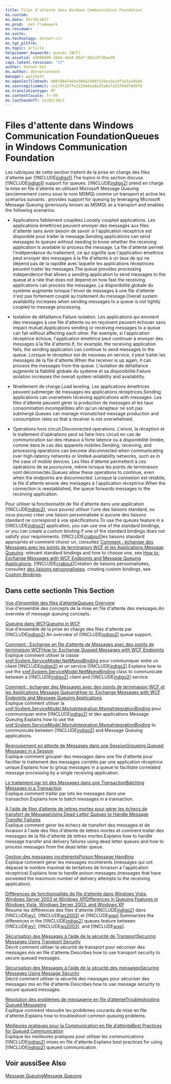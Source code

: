 ```yaml
---
title: Files d'attente dans Windows Communication Foundation
ms.custom: 
ms.date: 03/30/2017
ms.prod: .net-framework
ms.reviewer: 
ms.suite: 
ms.technology: dotnet-clr
ms.tgt_pltfrm: 
ms.topic: article
helpviewer_keywords: queues [WCF]
ms.assetid: 43008409-1bb4-4bd4-85d7-862c8f10ae20
caps.latest.revision: "17"
author: dotnet-bot
ms.author: dotnetcontent
manager: wpickett
ms.openlocfilehash: d00f8847e64e30b42490f319ea3e1df5e5a1850d
ms.sourcegitcommit: ce279f2d7fe2220e6ea0a25a8a7a5370ddf8d9f0
ms.translationtype: MT
ms.contentlocale: fr-FR
ms.lasthandoff: 12/02/2017
---
```

# <a name="queues-in-windows-communication-foundation"></a><span data-ttu-id="ecfee-102">Files d'attente dans Windows Communication Foundation</span><span class="sxs-lookup"><span data-stu-id="ecfee-102">Queues in Windows Communication Foundation</span></span>
<span data-ttu-id="ecfee-103">Les rubriques de cette section traitent de la prise en charge des files d'attente par [!INCLUDE[indigo1](../../../../includes/indigo1-md.md)].</span><span class="sxs-lookup"><span data-stu-id="ecfee-103">The topics in this section discuss [!INCLUDE[indigo1](../../../../includes/indigo1-md.md)] support for queues.</span></span> [!INCLUDE[indigo2](../../../../includes/indigo2-md.md)]<span data-ttu-id="ecfee-104"> prend en charge la mise en file d'attente en utilisant Microsoft Message Queuing (anciennement connu sous le nom MSMQ) comme un transport et active les scénarios suivants :</span><span class="sxs-lookup"><span data-stu-id="ecfee-104"> provides support for queuing by leveraging Microsoft Message Queuing (previously known as MSMQ) as a transport and enables the following scenarios:</span></span>  
  
-   <span data-ttu-id="ecfee-105">Applications faiblement couplées.</span><span class="sxs-lookup"><span data-stu-id="ecfee-105">Loosely coupled applications.</span></span> <span data-ttu-id="ecfee-106">Les applications émettrices peuvent envoyer des messages aux files d'attente sans avoir besoin de savoir si l'application réceptrice est disponible pour traiter le message.</span><span class="sxs-lookup"><span data-stu-id="ecfee-106">Sending applications can send messages to queues without needing to know whether the receiving application is available to process the message.</span></span> <span data-ttu-id="ecfee-107">La file d'attente permet l'indépendance du traitement, ce qui signifie que l'application émettrice peut envoyer des messages à la file d'attente à un taux de qui ne dépend pas de la rapidité avec laquelle les applications réceptrices peuvent traiter les messages.</span><span class="sxs-lookup"><span data-stu-id="ecfee-107">The queue provides processing independence that allows a sending application to send messages to the queue at a rate that does not depend on how fast the receiving applications can process the messages.</span></span> <span data-ttu-id="ecfee-108">La disponibilité globale du système augmente lorsque l'envoi de messages à une file d'attente n'est pas fortement couplé au traitement du message.</span><span class="sxs-lookup"><span data-stu-id="ecfee-108">Overall system availability increases when sending messages to a queue is not tightly coupled to message processing.</span></span>  
  
-   <span data-ttu-id="ecfee-109">Isolation de défaillance.</span><span class="sxs-lookup"><span data-stu-id="ecfee-109">Failure isolation.</span></span> <span data-ttu-id="ecfee-110">Les applications qui envoient des messages à une file d'attente ou en reçoivent peuvent échouer sans impact mutuel.</span><span class="sxs-lookup"><span data-stu-id="ecfee-110">Applications sending or receiving messages to a queue can fail without affecting each other.</span></span> <span data-ttu-id="ecfee-111">Par exemple, si l'application réceptrice échoue, l'application émettrice peut continuer à envoyer des messages à la file d'attente.</span><span class="sxs-lookup"><span data-stu-id="ecfee-111">If, for example, the receiving application fails, the sending application can continue to send messages to the queue.</span></span> <span data-ttu-id="ecfee-112">Lorsque le récepteur est de nouveau en service, il peut traiter les messages de la file d'attente.</span><span class="sxs-lookup"><span data-stu-id="ecfee-112">When the receiver is up again, it can process the messages from the queue.</span></span> <span data-ttu-id="ecfee-113">L'isolation de défaillance augmente la fiabilité globale du système et sa disponibilité.</span><span class="sxs-lookup"><span data-stu-id="ecfee-113">Failure isolation increases the overall system reliability and availability.</span></span>  
  
-   <span data-ttu-id="ecfee-114">Nivellement de charge.</span><span class="sxs-lookup"><span data-stu-id="ecfee-114">Load leveling.</span></span> <span data-ttu-id="ecfee-115">Les applications émettrices peuvent submerger de messages les applications réceptrices.</span><span class="sxs-lookup"><span data-stu-id="ecfee-115">Sending applications can overwhelm receiving applications with messages.</span></span> <span data-ttu-id="ecfee-116">Les files d'attente peuvent gérer la production de messages et les taux consommation incompatibles afin qu'un récepteur ne soit pas submergé.</span><span class="sxs-lookup"><span data-stu-id="ecfee-116">Queues can manage mismatched message production and consumption rates so that a receiver is not overwhelmed.</span></span>  
  
-   <span data-ttu-id="ecfee-117">Opérations hors circuit.</span><span class="sxs-lookup"><span data-stu-id="ecfee-117">Disconnected operations.</span></span> <span data-ttu-id="ecfee-118">L'envoi, la réception et le traitement d'opérations peut se faire hors circuit en cas de communication sur des réseaux à forte latence ou à disponibilité limitée, comme dans le cas des appareils mobiles.</span><span class="sxs-lookup"><span data-stu-id="ecfee-118">Sending, receiving, and processing operations can become disconnected when communicating over high-latency networks or limited-availability networks, such as in the case of mobile devices.</span></span> <span data-ttu-id="ecfee-119">Les files d'attente permettent à ces opérations de se poursuivre, même lorsque les points de terminaison sont déconnectés.</span><span class="sxs-lookup"><span data-stu-id="ecfee-119">Queues allow these operations to continue, even when the endpoints are disconnected.</span></span> <span data-ttu-id="ecfee-120">Lorsque la connexion est rétablie, la file d'attente envoie des messages à l'application réceptrice.</span><span class="sxs-lookup"><span data-stu-id="ecfee-120">When the connection is reestablished, the queue forwards messages to the receiving application.</span></span>  
  
 <span data-ttu-id="ecfee-121">Pour utiliser la fonctionnalité de file d'attente dans une application [!INCLUDE[indigo2](../../../../includes/indigo2-md.md)], vous pouvez utiliser l'une des liaisons standard, ou vous pouvez créer une liaison personnalisée si aucune des liaisons standard ne correspond à vos spécifications.</span><span class="sxs-lookup"><span data-stu-id="ecfee-121">To use the queues feature in a [!INCLUDE[indigo2](../../../../includes/indigo2-md.md)] application, you can use one of the standard bindings, or you can create a custom binding if one of the standard bindings does not satisfy your requirements.</span></span> [!INCLUDE[crabout](../../../../includes/crabout-md.md)]<span data-ttu-id="ecfee-122">les liaisons standard appropriés et comment choisir un, consultez [Comment : échanger des Messages avec les points de terminaison WCF et les Applications Message Queuing](../../../../docs/framework/wcf/feature-details/how-to-exchange-messages-with-wcf-endpoints-and-message-queuing-applications.md).</span><span class="sxs-lookup"><span data-stu-id="ecfee-122"> relevant standard bindings and how to choose one, see [How to: Exchange Messages with WCF Endpoints and Message Queuing Applications](../../../../docs/framework/wcf/feature-details/how-to-exchange-messages-with-wcf-endpoints-and-message-queuing-applications.md).</span></span> [!INCLUDE[crabout](../../../../includes/crabout-md.md)]<span data-ttu-id="ecfee-123">Création de liaisons personnalisées, consultez [des liaisons personnalisées](../../../../docs/framework/wcf/extending/custom-bindings.md).</span><span class="sxs-lookup"><span data-stu-id="ecfee-123"> creating custom bindings, see [Custom Bindings](../../../../docs/framework/wcf/extending/custom-bindings.md).</span></span>  
  
## <a name="in-this-section"></a><span data-ttu-id="ecfee-124">Dans cette section</span><span class="sxs-lookup"><span data-stu-id="ecfee-124">In This Section</span></span>  
 [<span data-ttu-id="ecfee-125">Vue d’ensemble des files d’attente</span><span class="sxs-lookup"><span data-stu-id="ecfee-125">Queues Overview</span></span>](../../../../docs/framework/wcf/feature-details/queues-overview.md)  
 <span data-ttu-id="ecfee-126">Vue d'ensemble des concepts de la mise en file d'attente des messages.</span><span class="sxs-lookup"><span data-stu-id="ecfee-126">An overview of message queuing concepts.</span></span>  
  
 [<span data-ttu-id="ecfee-127">Queuing dans WCF</span><span class="sxs-lookup"><span data-stu-id="ecfee-127">Queuing in WCF</span></span>](../../../../docs/framework/wcf/feature-details/queuing-in-wcf.md)  
 <span data-ttu-id="ecfee-128">Vue d'ensemble de la prise en charge des files d'attente par [!INCLUDE[indigo2](../../../../includes/indigo2-md.md)].</span><span class="sxs-lookup"><span data-stu-id="ecfee-128">An overview of [!INCLUDE[indigo2](../../../../includes/indigo2-md.md)] queue support.</span></span>  
  
 [<span data-ttu-id="ecfee-129">Comment : Exchange en file d’attente de Messages avec des points de terminaison WCF</span><span class="sxs-lookup"><span data-stu-id="ecfee-129">How to: Exchange Queued Messages with WCF Endpoints</span></span>](../../../../docs/framework/wcf/feature-details/how-to-exchange-queued-messages-with-wcf-endpoints.md)  
 <span data-ttu-id="ecfee-130">Explique comment utiliser la classe <xref:System.ServiceModel.NetMsmqBinding> pour communiquer entre un client [!INCLUDE[indigo2](../../../../includes/indigo2-md.md)] et un service [!INCLUDE[indigo2](../../../../includes/indigo2-md.md)].</span><span class="sxs-lookup"><span data-stu-id="ecfee-130">Explains how to use the <xref:System.ServiceModel.NetMsmqBinding> class to communicate between a [!INCLUDE[indigo2](../../../../includes/indigo2-md.md)] client and [!INCLUDE[indigo2](../../../../includes/indigo2-md.md)] service.</span></span>  
  
 [<span data-ttu-id="ecfee-131">Comment : échanger des Messages avec des points de terminaison WCF et les Applications Message Queuing</span><span class="sxs-lookup"><span data-stu-id="ecfee-131">How to: Exchange Messages with WCF Endpoints and Message Queuing Applications</span></span>](../../../../docs/framework/wcf/feature-details/how-to-exchange-messages-with-wcf-endpoints-and-message-queuing-applications.md)  
 <span data-ttu-id="ecfee-132">Explique comment utiliser la <xref:System.ServiceModel.MsmqIntegration.MsmqIntegrationBinding> pour communiquer entre [!INCLUDE[indigo2](../../../../includes/indigo2-md.md)] et des applications Message Queuing.</span><span class="sxs-lookup"><span data-stu-id="ecfee-132">Explains how to use the <xref:System.ServiceModel.MsmqIntegration.MsmqIntegrationBinding> to communicate between [!INCLUDE[indigo2](../../../../includes/indigo2-md.md)] and Message Queuing applications.</span></span>  
  
 [<span data-ttu-id="ecfee-133">Regroupement en attente de Messages dans une Session</span><span class="sxs-lookup"><span data-stu-id="ecfee-133">Grouping Queued Messages in a Session</span></span>](../../../../docs/framework/wcf/feature-details/grouping-queued-messages-in-a-session.md)  
 <span data-ttu-id="ecfee-134">Explique comment grouper des messages dans une file d'attente pour faciliter le traitement des messages corrélés par une application réceptrice unique.</span><span class="sxs-lookup"><span data-stu-id="ecfee-134">Explains how to group messages in a queue to facilitate correlated message processing by a single receiving application.</span></span>  
  
 [<span data-ttu-id="ecfee-135">Le traitement par lot des Messages dans une Transaction</span><span class="sxs-lookup"><span data-stu-id="ecfee-135">Batching Messages in a Transaction</span></span>](../../../../docs/framework/wcf/feature-details/batching-messages-in-a-transaction.md)  
 <span data-ttu-id="ecfee-136">Explique comment traiter par lots les messages dans une transaction.</span><span class="sxs-lookup"><span data-stu-id="ecfee-136">Explains how to batch messages in a transaction.</span></span>  
  
 [<span data-ttu-id="ecfee-137">À l’aide de files d’attente de lettres mortes pour gérer les échecs de transfert de Message</span><span class="sxs-lookup"><span data-stu-id="ecfee-137">Using Dead-Letter Queues to Handle Message Transfer Failures</span></span>](../../../../docs/framework/wcf/feature-details/using-dead-letter-queues-to-handle-message-transfer-failures.md)  
 <span data-ttu-id="ecfee-138">Explique comment gérer les échecs de transfert des messages et de livraison à l'aide des files d'attente de lettres mortes et comment traiter des messages de la file d'attente de lettres mortes.</span><span class="sxs-lookup"><span data-stu-id="ecfee-138">Explains how to handle message transfer and delivery failures using dead letter queues and how to process messages from the dead letter queue.</span></span>  
  
 [<span data-ttu-id="ecfee-139">Gestion des messages incohérents</span><span class="sxs-lookup"><span data-stu-id="ecfee-139">Poison Message Handling</span></span>](../../../../docs/framework/wcf/feature-details/poison-message-handling.md)  
 <span data-ttu-id="ecfee-140">Explique comment gérer les messages incohérents (messages qui ont dépassé le nombre maximal de tentatives de livraison à l'application réceptrice).</span><span class="sxs-lookup"><span data-stu-id="ecfee-140">Explains how to handle poison messages (messages that have exceeded the maximum number of delivery attempts to the receiving application).</span></span>  
  
 [<span data-ttu-id="ecfee-141">Différences de fonctionnalités de file d’attente dans Windows Vista, Windows Server 2003 et Windows XP</span><span class="sxs-lookup"><span data-stu-id="ecfee-141">Differences in Queuing Features in Windows Vista, Windows Server 2003, and Windows XP</span></span>](../../../../docs/framework/wcf/feature-details/diff-in-queue-in-vista-server-2003-windows-xp.md)  
 <span data-ttu-id="ecfee-142">Résume les différences des files d'attente [!INCLUDE[indigo2](../../../../includes/indigo2-md.md)] dans [!INCLUDE[wv](../../../../includes/wv-md.md)], [!INCLUDE[ws2003](../../../../includes/ws2003-md.md)] et [!INCLUDE[wxp](../../../../includes/wxp-md.md)].</span><span class="sxs-lookup"><span data-stu-id="ecfee-142">Summarizes the differences in the [!INCLUDE[indigo2](../../../../includes/indigo2-md.md)] queues feature between [!INCLUDE[wv](../../../../includes/wv-md.md)], [!INCLUDE[ws2003](../../../../includes/ws2003-md.md)], and [!INCLUDE[wxp](../../../../includes/wxp-md.md)].</span></span>  
  
 [<span data-ttu-id="ecfee-143">Sécurisation des Messages à l’aide de la sécurité de Transport</span><span class="sxs-lookup"><span data-stu-id="ecfee-143">Securing Messages Using Transport Security</span></span>](../../../../docs/framework/wcf/feature-details/securing-messages-using-transport-security.md)  
 <span data-ttu-id="ecfee-144">Décrit comment utiliser la sécurité de transport pour sécuriser des messages mis en file d'attente.</span><span class="sxs-lookup"><span data-stu-id="ecfee-144">Describes how to use transport security to secure queued messages.</span></span>  
  
 [<span data-ttu-id="ecfee-145">Sécurisation des Messages à l’aide de la sécurité des messages</span><span class="sxs-lookup"><span data-stu-id="ecfee-145">Securing Messages Using Message Security</span></span>](../../../../docs/framework/wcf/feature-details/securing-messages-using-message-security.md)  
 <span data-ttu-id="ecfee-146">Décrit comment utiliser la sécurité des messages pour sécuriser des messages mis en file d'attente.</span><span class="sxs-lookup"><span data-stu-id="ecfee-146">Describes how to use message security to secure queued messages.</span></span>  
  
 [<span data-ttu-id="ecfee-147">Résolution des problèmes de messagerie en file d’attente</span><span class="sxs-lookup"><span data-stu-id="ecfee-147">Troubleshooting Queued Messaging</span></span>](../../../../docs/framework/wcf/feature-details/troubleshooting-queued-messaging.md)  
 <span data-ttu-id="ecfee-148">Explique comment résoudre les problèmes courants de mise en file d'attente.</span><span class="sxs-lookup"><span data-stu-id="ecfee-148">Explains how to troubleshoot common queuing problems.</span></span>  
  
 [<span data-ttu-id="ecfee-149">Meilleures pratiques pour la Communication en file d’attente</span><span class="sxs-lookup"><span data-stu-id="ecfee-149">Best Practices for Queued Communication</span></span>](../../../../docs/framework/wcf/feature-details/best-practices-for-queued-communication.md)  
 <span data-ttu-id="ecfee-150">Explique les meilleures pratiques pour utiliser les communications [!INCLUDE[indigo2](../../../../includes/indigo2-md.md)] mises en file d'attente.</span><span class="sxs-lookup"><span data-stu-id="ecfee-150">Explains best practices for using [!INCLUDE[indigo2](../../../../includes/indigo2-md.md)] queued communication.</span></span>  
  
## <a name="see-also"></a><span data-ttu-id="ecfee-151">Voir aussi</span><span class="sxs-lookup"><span data-stu-id="ecfee-151">See Also</span></span>  
 [<span data-ttu-id="ecfee-152">Message Queuing</span><span class="sxs-lookup"><span data-stu-id="ecfee-152">Message Queuing</span></span>](http://msdn.microsoft.com/en-us/ff917e87-05d5-478f-9430-0f560675ece1)
